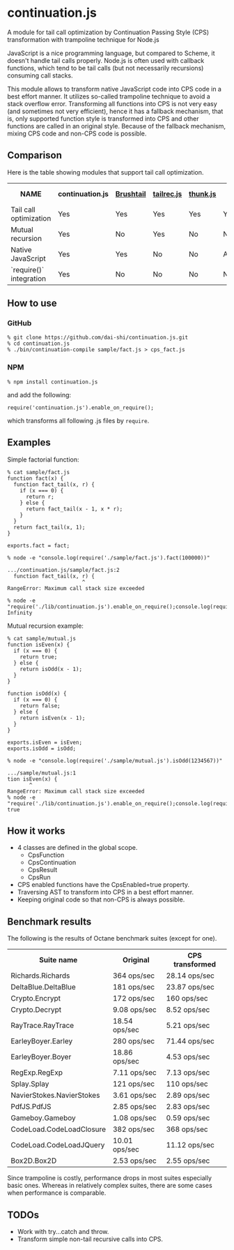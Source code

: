 continuation.js
===============

A module for tail call optimization by Continuation Passing Style (CPS)
transformation with trampoline technique for Node.js

JavaScript is a nice programming language, but compared to Scheme,
it doesn't handle tail calls properly.
Node.js is often used with callback functions,
which tend to be tail calls (but not necessarily recursions)
consuming call stacks.

This module allows to transform native JavaScript code into
CPS code in a best effort manner.
It utilizes so-called trampoline technique to avoid a stack overflow error.
Transforming all functions into CPS is not very easy
(and sometimes not very efficient),
hence it has a fallback mechanism, that is, only supported
function style is transformed into CPS and other functions are
called in an original style.
Because of the fallback mechanism, mixing CPS code and non-CPS code
is possible.

Comparison
----------

Here is the table showing modules that support tail call optimization.

<table>
<tr>
<th>NAME</th>
<th>continuation.js</th>
<th><a href="https://github.com/pufuwozu/brushtail">Brushtail</a></th>
<th><a href="https://github.com/natefaubion/tailrec.js">tailrec.js</a></th>
<th><a href="https://github.com/jayferd/thunk.js">thunk.js</a></th>
<th><a href="https://github.com/Gozala/js-tail-call">tail-call</a></th>
</tr>
<tr>
<td>Tail call optimization</td>
<td>Yes</td>
<td>Yes</td>
<td>Yes</td>
<td>Yes</td>
<td>Yes</td>
</tr>
<tr>
<td>Mutual recursion</td>
<td>Yes</td>
<td>No</td>
<td>Yes</td>
<td>No</td>
<td>No</td>
</tr>
<tr>
<td>Native JavaScript</td>
<td>Yes</td>
<td>Yes</td>
<td>No</td>
<td>No</td>
<td>Almost</td>
</tr>
<tr>
<td>`require()` integration</td>
<td>Yes</td>
<td>No</td>
<td>No</td>
<td>No</td>
<td>No</td>
</tr>
</table>

How to use
----------

### GitHub

    % git clone https://github.com/dai-shi/continuation.js.git
    % cd continuation.js
    % ./bin/continuation-compile sample/fact.js > cps_fact.js

### NPM

    % npm install continuation.js

and add the following:

    require('continuation.js').enable_on_require();

which transforms all following .js files by `require`.

Examples
--------

Simple factorial function:

    % cat sample/fact.js
    function fact(x) {
      function fact_tail(x, r) {
        if (x === 0) {
          return r;
        } else {
          return fact_tail(x - 1, x * r);
        }
      }
      return fact_tail(x, 1);
    }

    exports.fact = fact;

    % node -e "console.log(require('./sample/fact.js').fact(100000))"
    
    .../continuation.js/sample/fact.js:2
      function fact_tail(x, r) {
                            ^
    RangeError: Maximum call stack size exceeded
    
    % node -e "require('./lib/continuation.js').enable_on_require();console.log(require('./sample/fact.js').fact(100000))"
    Infinity

Mutual recursion example:

    % cat sample/mutual.js
    function isEven(x) {
      if (x === 0) {
        return true;
      } else {
        return isOdd(x - 1);
      }
    }

    function isOdd(x) {
      if (x === 0) {
        return false;
      } else {
        return isEven(x - 1);
      }
    }

    exports.isEven = isEven;
    exports.isOdd = isOdd;

    % node -e "console.log(require('./sample/mutual.js').isOdd(1234567))"

    .../sample/mutual.js:1
    tion isEven(x) {
           ^
    RangeError: Maximum call stack size exceeded
    % node -e "require('./lib/continuation.js').enable_on_require();console.log(require('./sample/mutual.js').isOdd(1234567))"
    true

How it works
------------

* 4 classes are defined in the global scope.
    * CpsFunction
    * CpsContinuation
    * CpsResult
    * CpsRun
* CPS enabled functions have the CpsEnabled=true property.
* Traversing AST to transform into CPS in a best effort manner.
* Keeping original code so that non-CPS is always possible.

Benchmark results
-----------------

The following is the results of Octane benchmark suites (except for one).

<table>
<tr>
<th>Suite name</th>
<th>Original</th>
<th>CPS transformed</th>
</tr>

<tr>
<td>Richards.Richards</td>
<td>364 ops/sec</td>
<td>28.14 ops/sec</td>
</tr>
<tr>
<td>DeltaBlue.DeltaBlue</td>
<td>181 ops/sec</td>
<td>23.87 ops/sec</td>
</tr>
<tr>
<td>Crypto.Encrypt</td>
<td>172 ops/sec</td>
<td>160 ops/sec</td>
</tr>
<tr>
<td>Crypto.Decrypt</td>
<td>9.08 ops/sec</td>
<td>8.52 ops/sec</td>
</tr>
<tr>
<td>RayTrace.RayTrace</td>
<td>18.54 ops/sec</td>
<td>5.21 ops/sec</td>
</tr>
<tr>
<td>EarleyBoyer.Earley</td>
<td>280 ops/sec</td>
<td>71.44 ops/sec</td>
</tr>
<tr>
<td>EarleyBoyer.Boyer</td>
<td>18.86 ops/sec</td>
<td>4.53 ops/sec</td>
</tr>
<tr>
<td>RegExp.RegExp</td>
<td>7.11 ops/sec</td>
<td>7.13 ops/sec</td>
</tr>
<tr>
<td>Splay.Splay</td>
<td>121 ops/sec</td>
<td>110 ops/sec</td>
</tr>
<tr>
<td>NavierStokes.NavierStokes</td>
<td>3.61 ops/sec</td>
<td>2.89 ops/sec</td>
</tr>
<tr>
<td>PdfJS.PdfJS</td>
<td>2.85 ops/sec</td>
<td>2.83 ops/sec</td>
</tr>
<tr>
<td>Gameboy.Gameboy</td>
<td>1.08 ops/sec</td>
<td>0.59 ops/sec</td>
</tr>
<tr>
<td>CodeLoad.CodeLoadClosure</td>
<td>382 ops/sec</td>
<td>368 ops/sec</td>
</tr>
<tr>
<td>CodeLoad.CodeLoadJQuery</td>
<td>10.01 ops/sec</td>
<td>11.12 ops/sec</td>
</tr>
<tr>
<td>Box2D.Box2D</td>
<td>2.53 ops/sec</td>
<td>2.55 ops/sec</td>
</tr>

</table>

Since trampoline is costly,
performance drops in most suites especially basic ones.
Whereas in relatively complex suites, there are some cases
when performance is comparable.

TODOs
-----

* Work with try...catch and throw.
* Transform simple non-tail recursive calls into CPS.
